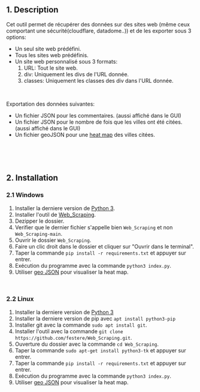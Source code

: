 ## 1. Description
Cet outil permet de récupérer des données sur des sites web (même ceux comportant une sécurité(cloudflare, datadome..)) et de les exporter sous 3 options:
- Un seul site web prédéfini.
- Tous les sites web prédéfinis.
- Un site web personnalisé sous 3 formats:
  1. URL: Tout le site web.
  2. div: Uniquement les divs de l'URL donnée.
  3. classes: Uniquement les classes des div dans l'URL donnée.

<br>
   
Exportation des données suivantes:
- Un fichier JSON pour les commentaires. (aussi affiché dans le GUI)
- Un fichier JSON pour le nombre de fois que les villes ont été citées. (aussi affiché dans le GUI)
- Un fichier geoJSON pour une [heat map](https://geojson.io/#map=5.28/46.563/2.071) des villes citées.

<br>
<br>
<br>

## 2. Installation
### 2.1 Windows
1. Installer la derniere version de [Python 3](https://www.python.org/downloads/).
2. Installer l'outil de [Web_Scraping](https://github.com/festere/Web_Scraping/archive/refs/heads/main.zip).
3. Dezipper le dossier.
5. Verifier que le dernier fichier s'appelle bien `Web_Scraping` et non `Web_Scraping-main`.
6. Ouvrir le dossier `Web_Scraping`.
7. Faire un clic droit dans le dossier et cliquer sur "Ouvrir dans le terminal".
8. Taper la commande `pip install -r requirements.txt` et appuyer sur entrer.
9. Exécution du programme avec la commande `python3 index.py`.
10. Utiliser [geo JSON](https://geojson.io/#map=5.28/46.563/2.071) pour visualiser la heat map.

<br>

### 2.2 Linux
1. Installer la derniere version de [Python 3](https://docs.python-guide.org/starting/install3/linux)
2. Installer la derniere version de pip avec `apt install python3-pip`
3. Installer git avec la commande `sudo apt install git`.
4. Installer l'outil avec la commande `git clone https://github.com/festere/Web_Scraping.git`.
5. Ouverture du dossier avec la commande `cd Web_Scraping`.
6. Taper la commande `sudo apt-get install python3-tk` et appuyer sur entrer.
7. Taper la commande `pip install -r requirements.txt` et appuyer sur entrer.
8. Exécution du programme avec la commande `python3 index.py`.
9. Utiliser [geo JSON](https://geojson.io/#map=5.28/46.563/2.071) pour visualiser la heat map.
